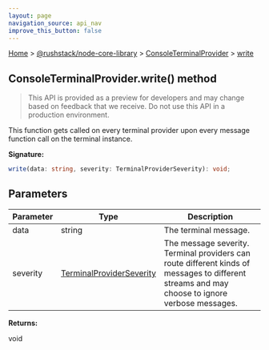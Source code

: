 ```yaml
---
layout: page
navigation_source: api_nav
improve_this_button: false
---
```



[Home](./index.md) &gt; [@rushstack/node-core-library](./node-core-library.md) &gt; [ConsoleTerminalProvider](./node-core-library.consoleterminalprovider.md) &gt; [write](./node-core-library.consoleterminalprovider.write.md)

## ConsoleTerminalProvider.write() method

> This API is provided as a preview for developers and may change based on feedback that we receive. Do not use this API in a production environment.
>

This function gets called on every terminal provider upon every message function call on the terminal instance.

<b>Signature:</b>

```typescript
write(data: string, severity: TerminalProviderSeverity): void;
```

## Parameters

|  Parameter | Type | Description |
|  --- | --- | --- |
|  data | string | The terminal message. |
|  severity | [TerminalProviderSeverity](./node-core-library.terminalproviderseverity.md) | The message severity. Terminal providers can route different kinds of messages to different streams and may choose to ignore verbose messages. |

<b>Returns:</b>

void
